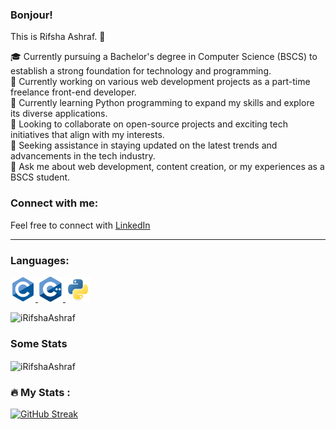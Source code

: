 ### Bonjour! <br/>
This is Rifsha Ashraf. 👋

<!--
**iRifshaAshraf/iRIfshaAshraf** is a ✨ _special_ ✨ repository because its `README.md` (this file) appears on your GitHub profile.  

Here are some ideas to get you started:
-->

🎓 Currently pursuing a Bachelor's degree in Computer Science (BSCS) to establish a strong foundation for technology and programming. <br/>
🔭 Currently working on various web development projects as a part-time freelance front-end developer. <br/>
🌱 Currently learning Python programming to expand my skills and explore its diverse applications. <br/>
👯 Looking to collaborate on open-source projects and exciting tech initiatives that align with my interests. <br/>
🤔 Seeking assistance in staying updated on the latest trends and advancements in the tech industry. <br/>
💬 Ask me about web development, content creation, or my experiences as a BSCS student. <br/>

<h3>Connect with me:</h3>

Feel free to connect with <a href="https://www.linkedin.com/in/rifshaashraf/">LinkedIn</a>
<!--me via [![Linkedin Badge](https://img.shields.io/badge/-Rifsha-blue?style=flat&logo=Linkedin&logoColor=white)]([your-linkedin-url](https://www.linkedin.com/in/rifshaashraf/)).-->


---

<!-- ### :fire: My Stats :
[![GitHub Streak](http://github-readme-streak-stats.herokuapp.com?user=iRifshaAshraf)](https://git.io/streak-stats)-->

</p>
<h3>Languages:</h3>
<p align="left"> 
  <a href="https://www.cprogramming.com/" target="_blank" rel="noreferrer"> <img src="https://raw.githubusercontent.com/devicons/devicon/master/icons/c/c-original.svg" alt="c" width="40" height="40"/> </a> 
  <a href="https://www.w3schools.com/cpp/" target="_blank" rel="noreferrer"> <img src="https://raw.githubusercontent.com/devicons/devicon/master/icons/cplusplus/cplusplus-original.svg" alt="cplusplus" width="40" height="40"/> </a>  
  <a href="https://www.python.org" target="_blank" rel="noreferrer"> <img src="https://raw.githubusercontent.com/devicons/devicon/master/icons/python/python-original.svg" alt="python" width="40" height="40"/> </a> 
</p>

<p><img align="" src="https://github-readme-stats.vercel.app/api/top-langs?username=iRifshaAshraf&show_icons=true&locale=en&layout=compact&bg_color=000000&text_color=FFFFFF" alt="iRifshaAshraf" /></p>


<h3>Some Stats</h3>
<p><img align="center" src="https://github-readme-stats.vercel.app/api?username=iRifshaAshraf&show_icons=true&locale=en&bg_color=000000&text_color=FFFFFF" alt="iRifshaAshraf" /></p>

### :fire: My Stats :
[![GitHub Streak](http://github-readme-streak-stats.herokuapp.com?user=iRifshaAshraf&theme=dark)](https://git.io/streak-stats)

